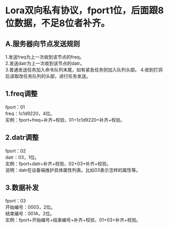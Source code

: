 # Lora双向私有协议，fport1位，后面跟8位数据，不足8位者补齐。

## A.服务器向节点发送规则
1.发送freq为上一次收到该节点的freq。  
2.发送datr为上一次收到该节点的datr。  
3.普通发送任务加入命令队列末尾，如有紧急任务则加入队列头部。
4.收到打洞后读取改任务队列的头部，进行任务发送。

## 1.freq调整  
fport：01  
freq：1c1d9220，4位。   
实例：fport+freq+补齐+校验，01+1c1d9220+补齐+校验。  

## 2.datr调整   
fport：02   
datr：03，1位。   
实例：fport+datr+补齐+校验，02+03+补齐+校验。  
说明：datr在设备端维护具体属性列表。比如03表示怎样的属性等。

## 3.数据补发   
fport：03   
开始编号：0003，2位。  
结束编号：001A，2位。  
实例：fport+开始编号+结束编号+补齐+校验，01+03+补齐+校验。    


